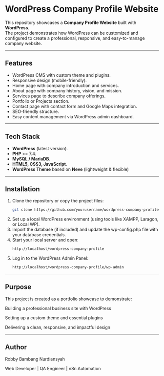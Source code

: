 # WordPress Company Profile Website

This repository showcases a **Company Profile Website** built with **WordPress**.  
The project demonstrates how WordPress can be customized and configured to create a professional, responsive, and easy-to-manage company website.

---

## Features
- WordPress CMS with custom theme and plugins.
- Responsive design (mobile-friendly).
- Home page with company introduction and services.
- About page with company history, vision, and mission.
- Services page to describe company offerings.
- Portfolio or Projects section.
- Contact page with contact form and Google Maps integration.
- SEO-friendly structure.
- Easy content management via WordPress admin dashboard.

---

## Tech Stack
- **WordPress** (latest version).
- **PHP** >= 7.4.
- **MySQL / MariaDB**.
- **HTML5, CSS3, JavaScript**.
- **WordPress Theme** based on **Neve** (lightweight & flexible)  

---

## Installation
1. Clone the repository or copy the project files:
   ```bash
   git clone https://github.com/yourusername/wordpress-company-profile.git
   
2. Set up a local WordPress environment (using tools like XAMPP, Laragon, or Local WP).
3. Import the database (if included) and update the wp-config.php file with your database credentials.
4. Start your local server and open:
   ```bash
   http://localhost/wordpress-company-profile
5. Log in to the WordPress Admin Panel:
   ```bash
   http://localhost/wordpress-company-profile/wp-admin

---

## Purpose

This project is created as a portfolio showcase to demonstrate:

Building a professional business site with WordPress

Setting up a custom theme and essential plugins

Delivering a clean, responsive, and impactful design

---

## Author

Robby Bambang Nurdiansyah

Web Developer | QA Engineer | n8n Automation

